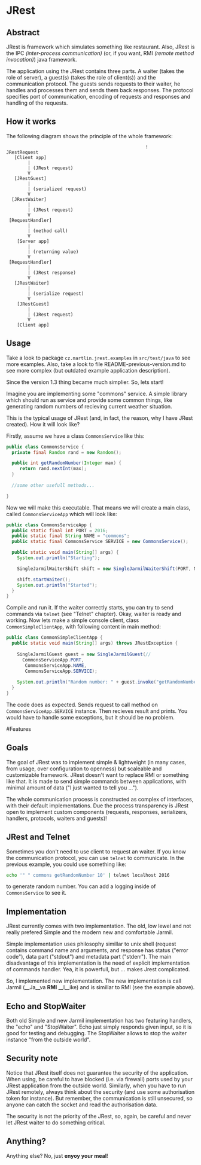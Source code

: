 # JRest

## Abstract

JRest is framework which simulates something like restaurant. Also, JRest is the IPC _(inter-process communication)_ (or, if you want, RMI _(remote method invocation)_) java framework.

The application using the JRest contains three parts. A waiter (takes the role of server), a guest(s) (takes the role of client(s)) and the communication protocol. The guests sends requests to their waiter, he handles and processes them and sends them back responses. The protocol specifies port of communication, encoding of requests and responses and handling of the requests.

## How it works
The following diagram shows the principle of the whole framework:
```
                                                    !                                 JRestRequest
   [Client app]
        |
        | (JRest request)
        V
   [JRestGuest]
        |
        | (serialized request)
        V
  [JRestWaiter]
        |
        | (JRest request)
        V
 [RequestHandler]           
        |
        | (method call)
        V
    [Server app]
        |
        | (returning value)
        V 
 [RequestHandler]
        |
        | (JRest response)
        V
   [JRestWaiter]
        |
        | (serialize request)
        V             
    [JRestGuest]
        |
        | (JRest request)
        V             
    [Client app]
```

## Usage 
Take a look to package `cz.martlin.jrest.examples` in `src/test/java` to see more examples. Also, take a look to file README-previous-version.md to see more complex (but outdated example application description).

Since the version 1.3 thing became much simplier. So, lets start!

Imagine you are implementing some "commons" service. A simple library which should run as service and provide some common things, like generating random numbers of recieving current weather situation.

This is the typical usage of JRest (and, in fact, the reason, why I have JRest created). How it will look like?

Firstly, assume we have a class `CommonsService` like this:

```java
public class CommonsService {
  private final Random rand = new Random();

  public int getRandomNumber(Integer max) {
     return rand.nextInt(max);
  }
  
  //some other usefull methods...

}
```
Now we will make this executable. That means we will create a main class, called `CommonsServiceApp` which will look like:
```java
public class CommonsServiceApp {
  public static final int PORT = 2016;
  public static final String NAME = "commons";
  public static final CommonsService SERVICE = new CommonsService();

  public static void main(String[] args) {
    System.out.println("Starting");

    SingleJarmilWaiterShift shift = new SingleJarmilWaiterShift(PORT, NAME, SERVICE);

    shift.startWaiter();
    System.out.println("Started");
  }
}
```

Compile and run it. If the waiter correctly starts, you can try to send commands via `telnet` (see "Telnet" chapter). Okay, waiter is ready and working. Now lets make a simple console client, class `CommonSimpleClientApp`, with following content in main method:
```java
public class CommonSimpleClientApp {
  public static void main(String[] args) throws JRestException {
    
    SingleJarmilGuest guest = new SingleJarmilGuest(//
      CommonsServiceApp.PORT, 
	   CommonsServiceApp.NAME,
	   CommonsServiceApp.SERVICE);
	
	System.out.println("Random number: " + guest.invoke("getRandomNumber", 10););
  }
}	
```
The code does as expected. Sends request to call method on `CommonsServiceApp.SERVICE` instance. Then recieves result and prints. You would have to handle some exceptions, but it should be no problem.


#Features

## Goals
The goal of JRest was to implement simple & lightweight (in many cases, from usage, over configuration to openness) but scaleable and customizable framework. JRest doesn't want to replace RMI or something like that. It is made to send simple commands between applications, with minimal amount of data ("I just wanted to tell you ...").

The whole communication process is constructed as complex of interfaces, with their default implementations. Due the process transparency is JRest open to implement custom components (requests, responses, serializers, handlers, protocols, waiters and guests)! 

## JRest and Telnet
Sometimes you don't need to use client to request an waiter. If you know the communication protocol, you can use `telnet` to communicate. In the previous example, you could use something like:
```bash
echo '" " commons getRandomNumber 10' | telnet localhost 2016
``` 
to generate random number. You can add a logging inside of `CommonsService` to see it.

## Implementation
JRest currently comes with two implementation. The old, low lewel and not really prefered Simple and the modern new and comfortable Jarmil. 

Simple implementation uses philosophy simillar to unix shell (request contains command name and arguments, and response has status ("error code"), data part ("stdout") and metadata part ("stderr"). The main disadvantage of this implementation is the need of explicit implementation of commands handler. Yea, it is powerfull, but ... makes Jrest complicated.

So, I implemented new implementation. The new implementation is call Jarmil (__Ja__va __RMI__ __l__ike) and is simillar to RMI (see the example above). 

## Echo and StopWaiter
Both old Simple and new Jarmil implementation has two featuring handlers, the "echo" and "StopWaiter". Echo just simply responds given input, so it is good for testing and debugging. The StopWaiter allows to stop the waiter instance "from the outside world".  

## Security note
Notice that JRest itself does not guarantee the security of the application. When using, be careful to have blocked (i.e. via firewall) ports used by your JRest application from the outside world. Similarly, when you have to run JRest remotely, always think about the security (and use some authorisation token for instance). But remember, the communication is still unsecured, so anyone can catch the socket and read the authorisation data.

The security is not the priority of the JRest, so, again, be careful and never let JRest waiter to do something critical.  

## Anything?

Anything else? No, just **enyoy your meal**!